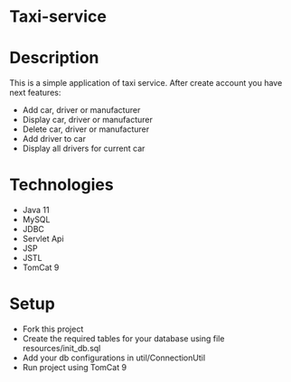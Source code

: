 # Taxi-service

# Description

This is a simple application of taxi service.
After create account you have next features:
- Add car, driver or manufacturer
- Display car, driver or manufacturer
- Delete car, driver or manufacturer
- Add driver to car
- Display all drivers for current car

# Technologies
- Java 11
- MySQL
- JDBC
- Servlet Api
- JSP
- JSTL
- TomCat 9

# Setup

- Fork this project
- Create the required tables for your database using file resources/init_db.sql
- Add your db configurations in util/ConnectionUtil
- Run project using TomCat 9